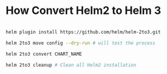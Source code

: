 # How Convert Helm2 to Helm 3

```sh

helm plugin install https://github.com/helm/helm-2to3.git

helm 2to3 move config --dry-run # will test the process

helm 2to3 convert CHART_NAME

helm 2to3 cleanup # Clean all Helm2 installation

```
